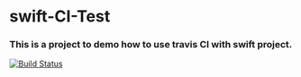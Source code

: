 # swift-CI-Test

### This is a project to demo how to use travis CI with swift project.

[![Build Status](http://img.shields.io/travis/wgx731/swift-CI-Test.svg?style=flat)](https://travis-ci.org/wgx731/swift-CI-Test)
